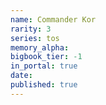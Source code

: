 ```yaml
---
name: Commander Kor
rarity: 3
series: tos
memory_alpha:
bigbook_tier: -1
in_portal: true
date:
published: true
---
```



